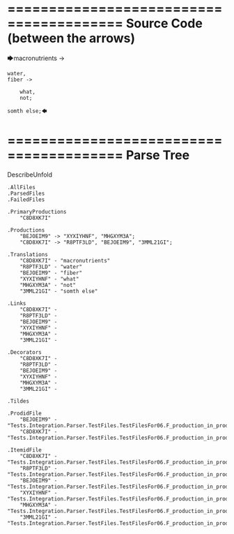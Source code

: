 ========================================
Source Code (between the arrows)
========================================

🡆macronutrients ->

    water,
	fiber ->

        what,
        not;

	somth else;🡄

========================================
Parse Tree
========================================
DescribeUnfold

    .AllFiles
    .ParsedFiles
    .FailedFiles

    .PrimaryProductions
        "C8D8XK7I" 

    .Productions
        "BEJOEIM9" -> "XYXIYHNF", "MHGXYM3A";
        "C8D8XK7I" -> "R8PTF3LD", "BEJOEIM9", "3MML21GI";

    .Translations
        "C8D8XK7I" - "macronutrients"
        "R8PTF3LD" - "water"
        "BEJOEIM9" - "fiber"
        "XYXIYHNF" - "what"
        "MHGXYM3A" - "not"
        "3MML21GI" - "somth else"

    .Links
        "C8D8XK7I" - 
        "R8PTF3LD" - 
        "BEJOEIM9" - 
        "XYXIYHNF" - 
        "MHGXYM3A" - 
        "3MML21GI" - 

    .Decorators
        "C8D8XK7I" - 
        "R8PTF3LD" - 
        "BEJOEIM9" - 
        "XYXIYHNF" - 
        "MHGXYM3A" - 
        "3MML21GI" - 

    .Tildes

    .ProdidFile
        "BEJOEIM9" - "Tests.Integration.Parser.TestFiles.TestFilesFor06.F_production_in_production3.ds"
        "C8D8XK7I" - "Tests.Integration.Parser.TestFiles.TestFilesFor06.F_production_in_production3.ds"

    .ItemidFile
        "C8D8XK7I" - "Tests.Integration.Parser.TestFiles.TestFilesFor06.F_production_in_production3.ds"
        "R8PTF3LD" - "Tests.Integration.Parser.TestFiles.TestFilesFor06.F_production_in_production3.ds"
        "BEJOEIM9" - "Tests.Integration.Parser.TestFiles.TestFilesFor06.F_production_in_production3.ds"
        "XYXIYHNF" - "Tests.Integration.Parser.TestFiles.TestFilesFor06.F_production_in_production3.ds"
        "MHGXYM3A" - "Tests.Integration.Parser.TestFiles.TestFilesFor06.F_production_in_production3.ds"
        "3MML21GI" - "Tests.Integration.Parser.TestFiles.TestFilesFor06.F_production_in_production3.ds"

